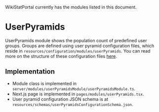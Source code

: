 WikiStatPortal currently has the modules listed in this document.

# UserPyramids
UserPyramids module shows the population count of predefined user groups. Groups are defined using user pyramid configuration files, which reside in `resources/configuration/modules/userPyramids`. You can read more on the structure of these configuration files [here](Configuration.md#userpyramids-module).

## Implementation
* Module class is implemented in `server/modules/userPyramidsModule/userPyramidsModule.ts`.
* Next.js page is implemented in `pages/modules/userPyramids.tsx`.
* User pyramid configuration JSON schema is at `resources/schemas/userPyramidsConfigurationSchema.json`.
